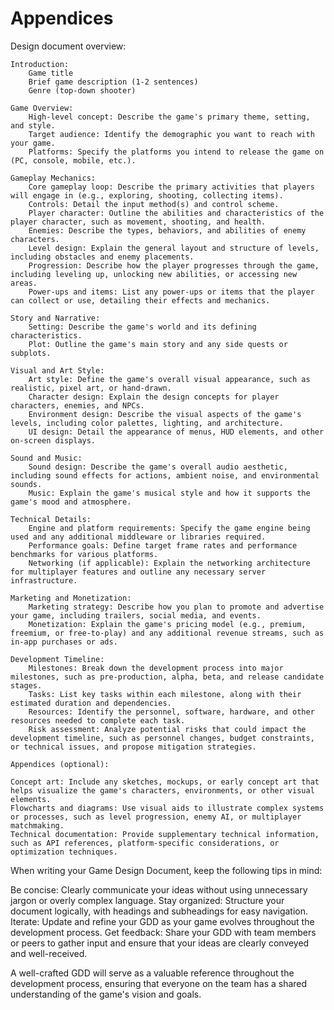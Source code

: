 # Appendices

Design document overview:

    Introduction:
        Game title
        Brief game description (1-2 sentences)
        Genre (top-down shooter)

    Game Overview:
        High-level concept: Describe the game's primary theme, setting, and style.
        Target audience: Identify the demographic you want to reach with your game.
        Platforms: Specify the platforms you intend to release the game on (PC, console, mobile, etc.).

    Gameplay Mechanics:
        Core gameplay loop: Describe the primary activities that players will engage in (e.g., exploring, shooting, collecting items).
        Controls: Detail the input method(s) and control scheme.
        Player character: Outline the abilities and characteristics of the player character, such as movement, shooting, and health.
        Enemies: Describe the types, behaviors, and abilities of enemy characters.
        Level design: Explain the general layout and structure of levels, including obstacles and enemy placements.
        Progression: Describe how the player progresses through the game, including leveling up, unlocking new abilities, or accessing new areas.
        Power-ups and items: List any power-ups or items that the player can collect or use, detailing their effects and mechanics.

    Story and Narrative:
        Setting: Describe the game's world and its defining characteristics.
        Plot: Outline the game's main story and any side quests or subplots.

    Visual and Art Style:
        Art style: Define the game's overall visual appearance, such as realistic, pixel art, or hand-drawn.
        Character design: Explain the design concepts for player characters, enemies, and NPCs.
        Environment design: Describe the visual aspects of the game's levels, including color palettes, lighting, and architecture.
        UI design: Detail the appearance of menus, HUD elements, and other on-screen displays.

    Sound and Music:
        Sound design: Describe the game's overall audio aesthetic, including sound effects for actions, ambient noise, and environmental sounds.
        Music: Explain the game's musical style and how it supports the game's mood and atmosphere.

    Technical Details:
        Engine and platform requirements: Specify the game engine being used and any additional middleware or libraries required.
        Performance goals: Define target frame rates and performance benchmarks for various platforms.
        Networking (if applicable): Explain the networking architecture for multiplayer features and outline any necessary server infrastructure.

    Marketing and Monetization:
        Marketing strategy: Describe how you plan to promote and advertise your game, including trailers, social media, and events.
        Monetization: Explain the game's pricing model (e.g., premium, freemium, or free-to-play) and any additional revenue streams, such as in-app purchases or ads.

    Development Timeline:
        Milestones: Break down the development process into major milestones, such as pre-production, alpha, beta, and release candidate stages.
        Tasks: List key tasks within each milestone, along with their estimated duration and dependencies.
        Resources: Identify the personnel, software, hardware, and other resources needed to complete each task.
        Risk assessment: Analyze potential risks that could impact the development timeline, such as personnel changes, budget constraints, or technical issues, and propose mitigation strategies.

    Appendices (optional):

    Concept art: Include any sketches, mockups, or early concept art that helps visualize the game's characters, environments, or other visual elements.
    Flowcharts and diagrams: Use visual aids to illustrate complex systems or processes, such as level progression, enemy AI, or multiplayer matchmaking.
    Technical documentation: Provide supplementary technical information, such as API references, platform-specific considerations, or optimization techniques.

When writing your Game Design Document, keep the following tips in mind:

Be concise: Clearly communicate your ideas without using unnecessary jargon or overly complex language.
Stay organized: Structure your document logically, with headings and subheadings for easy navigation.
Iterate: Update and refine your GDD as your game evolves throughout the development process.
Get feedback: Share your GDD with team members or peers to gather input and ensure that your ideas are clearly conveyed and well-received.

A well-crafted GDD will serve as a valuable reference throughout the development process, ensuring that everyone on the team has a shared understanding of the game's vision and goals.